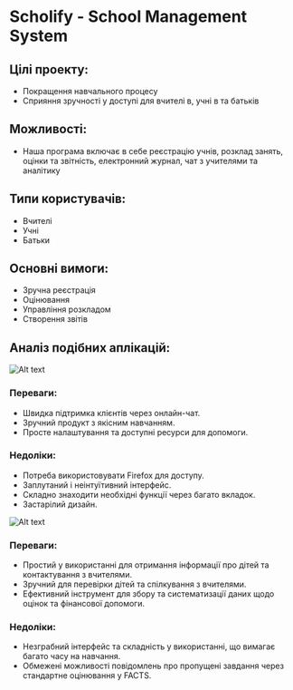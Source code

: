 # **Scholify - School Management System**

## Цілі проекту:

- Покращення навчального процесу
- Сприяння зручності у доступі для вчителі в, учні в та батьків

## Можливості:

- Наша програма включає в себе реєстрацію учнів, розклад занять, оцінки та звітність, електронний журнал, чат з учителями та аналітику

## Типи користувачів:

- Вчителі
- Учні
- Батьки

## Основні вимоги:

- Зручна реєстрація
- Оцінювання
- Управління розкладом
- Створення звітів

## Аналіз подібних аплікацій:

![Alt text](https://github.com/roha04/ScholifyWeb/blob/63bf7050fd19a6479ad8346ee700181dfea773b2/Artefacts/PraxiSchool.png)


### Переваги:
- Швидка підтримка клієнтів через онлайн-чат.
- Зручний продукт з якісним навчанням.
- Просте налаштування та доступні ресурси для допомоги.

### Недоліки:
- Потреба використовувати Firefox для доступу.
- Заплутаний і неінтуїтивний інтерфейс.
- Складно знаходити необхідні функції через багато вкладок.
- Застарілий дизайн.

![Alt text](https://github.com/roha04/ScholifyWeb/blob/32c0def393c1fd5bc4f716c9e39b590d6f247afa/Artefacts/FactsEdu.png)

### Переваги:
- Простий у використанні для отримання інформації про дітей та контактування з вчителями.
- Зручний для перевірки дітей та спілкування з вчителями.
- Ефективний інструмент для збору та систематизації даних щодо оцінок та фінансової допомоги.

### Недоліки:
- Незграбний інтерфейс та складність у використанні, що вимагає багато часу на навчання.
- Обмежені можливості повідомлень про пропущені завдання через стандартне оцінювання у FACTS.
